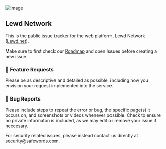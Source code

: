 ![image](https://lewd.net/img/logo_banner.png)
## Lewd Network
This is the public issue tracker for the web platform, Lewd Network ([Lewd.net](https://lewd.net)).

Make sure to first check our [Roadmap](https://github.com/orgs/Safewords/projects/2) and open Issues before creating a new issue.

### 📝 Feature Requests
Please be as descriptive and detailed as possible, including how you envision your request implemented into the service.

### 📝 Bug Reports
Please include steps to repeat the error or bug, the specific page(s) it occurs on, and screenshots or videos whenever possible.
Check to ensure no private informaton is included, as we may edit or remove your issue if neccesary.

For security related issues, please instead contact us directly at security@safewords.com.
